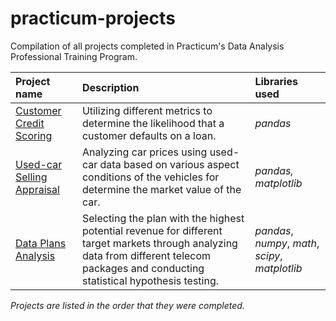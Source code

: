 # practicum-projects
Compilation of all projects completed in Practicum's Data Analysis Professional Training Program.

| Project name | Description | Libraries used |
| :---------------------- | :---------------------- | :---------------------- |
| [Customer Credit Scoring](credit_scoring) | Utilizing different metrics to determine the likelihood that a customer defaults on a loan. | *pandas* |
|[Used-car Selling Appraisal](car_price)| Analyzing car prices using used-car data based on various aspect conditions of the vehicles for determine the market value of the car. | *pandas, matplotlib* |
|[Data Plans Analysis](data_plans)| Selecting the plan with the highest potential revenue for different target markets through analyzing data from different telecom packages and conducting statistical hypothesis testing. | *pandas*, *numpy*, *math*, *scipy*, *matplotlib* |

*Projects are listed in the order that they were completed.*
